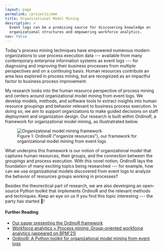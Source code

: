 ```yaml
---
layout: page
permalink: /projects/omm
title: Organizational Model Mining
description: >
  Event logs can be a promising source for discovering knowledge on 
  organizational structures and empowering workforce analytics. 
nav: false
---
```


Today's process mining techniques have empowered numerous modern
organizations to use process execution data --- available from many
contemporary enterprise information systems as event logs --- for
diagnosing and improving their business processes from multiple
perspectives and on a continuing basis.
Human resources contribute an area less explored in process mining, but
are recognized as an impactful factor to business process improvement.

My research looks into the human resource perspective of process mining
and centers around organizational model mining from event logs.
We develop models, methods, and software tools to extract insights into
human resource groupings and behavior relevant to business process
execution.
In doing so, we aim to support organizations to make guided decisions on
staff deployment and organization design.
Our research is built within *OrdinoR*, a
framework for organizational model mining, as illustratrated below.

<div class="w-75 mx-auto d-block">
<figure class="figure">
  <img src="{{ '/assets/img/research-omm/framework.svg' | relative_url }}"
  class="figure-img img-fluid rounded" 
  alt="Organizational model mining framework">
  <figcaption class="figure-caption text-center">
    Figure 1: OrdinoR ("organize resources"), our framework for organizational model mining from event logs
  </figcaption>
</figure>
</div>

What underpins this framework is our notion of organizational model that
captures human resources, their groups, and the connection between the
groupings and process execution.
With this novel notion, OrdinoR lays the foundation of many exciting
topics being researched --- for example, how can we use organizational models 
discovered from event logs to analyze the behavior of resources groups working 
in processes?

Besides the theorectical part of research, we are also developing an
open-source Python toolkit that implements OrdinoR and the relevant methods and 
techniques. Keep an eye on us if you find this topic interesting --- the party 
has started 🥳!

<!--
<nav>
  <div class="nav nav-tabs nav-justified mb-3" role="tablist">
    <a class="nav-item nav-link active" id="tab-discovery" data-toggle="tab" href="#tabc-discovery" role="tab" aria-controls="tabc-discovery" aria-selected="true">
      Model Discovery
    </a>
    <a class="nav-item nav-link" id="tab-conformance" data-toggle="tab" href="#tabc-conformance" role="tab" aria-controls="tabc-conformance" aria-selected="false">
      Conformance Checking
    </a>
    <a class="nav-item nav-link" id="tab-analysis" data-toggle="tab" href="#tabc-analysis" role="tab" aria-controls="tabc-analysis" aria-selected="false">
      Model Analysis
    </a>
    <a class="nav-item nav-link" id="tab-enhancement" data-toggle="tab" href="#tabc-enhancement" role="tab" aria-controls="tabc-enhancement" aria-selected="false">
      Model Enhancement
    </a>
  </div>
</nav>

<div class="tab-content">
  <div class="tab-pane fade show active" id="tabc-discovery" role="tabpanel" aria-labelledby="tab-discovery">
    TODO: Gif of discovery
  </div>
  <div class="tab-pane fade" id="tabc-conformance" role="tabpanel" aria-labelledby="tab-conformance">
    TODO: Gif of conformance
  </div>
  <div class="tab-pane fade" id="tabc-analysis" role="tabpanel" aria-labelledby="tab-analysis">
    TODO: Gif of analysis
  </div>
  <div class="tab-pane fade" id="tabc-enhancement" role="tabpanel" aria-labelledby="tab-enhancement">
    TODO: Gif of enhancement
  </div>
</div>
-->

#### Further Reading

- [Our paper presenting the OrdinoR framework][frameworkpaper]
- [Workforce analytics &times; Process mining: Group-oriented workforce
  analytics (appeared on BPM'21)][forestpaper]
- [OrdinoR: A Python toolkit for organizational model mining from event logs][rtdwebsite]
  
[rtdwebsite]: https://royjy.me/to/ordinor
[frameworkpaper]: https://ordinor.readthedocs.io/en/latest/citing.html
[forestpaper]: ./forest
